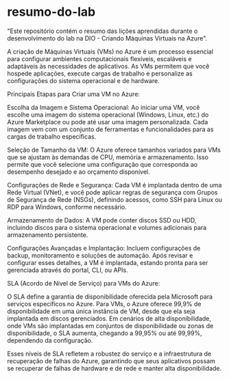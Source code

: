 # resumo-do-lab
 "Este repositório contém o resumo das lições aprendidas durante o desenvolvimento do lab na DIO - Criando Máquinas Virtuais na Azure".

A criação de Máquinas Virtuais (VMs) no Azure é um processo essencial para configurar ambientes computacionais flexíveis, escaláveis e adaptáveis às necessidades de aplicativos. As VMs permitem que você hospede aplicações, execute cargas de trabalho e personalize as configurações do sistema operacional e de hardware.

Principais Etapas para Criar uma VM no Azure:

Escolha da Imagem e Sistema Operacional: Ao iniciar uma VM, você escolhe uma imagem do sistema operacional (Windows, Linux, etc.) do Azure Marketplace ou pode até usar uma imagem personalizada. Cada imagem vem com um conjunto de ferramentas e funcionalidades para as cargas de trabalho específicas.

Seleção de Tamanho da VM: O Azure oferece tamanhos variados para VMs que se ajustam às demandas de CPU, memória e armazenamento. Isso permite que você selecione uma configuração que corresponda ao desempenho desejado e ao orçamento disponível.

Configurações de Rede e Segurança: Cada VM é implantada dentro de uma Rede Virtual (VNet), e você pode aplicar regras de segurança com Grupos de Segurança de Rede (NSGs), definindo acessos, como SSH para Linux ou RDP para Windows, conforme necessário.

Armazenamento de Dados: A VM pode conter discos SSD ou HDD, incluindo discos para o sistema operacional e volumes adicionais para armazenamento persistente.

Configurações Avançadas e Implantação: Incluem configurações de backup, monitoramento e soluções de automação. Após revisar e configurar esses detalhes, a VM é implantada, estando pronta para ser gerenciada através do portal, CLI, ou APIs.

SLA (Acordo de Nível de Serviço) para VMs do Azure:

O SLA define a garantia de disponibilidade oferecida pela Microsoft para serviços específicos no Azure. Para VMs, o Azure oferece 99,9% de disponibilidade em uma única instância de VM, desde que ela seja implantada em discos gerenciados. Em cenários de alta disponibilidade, onde VMs são implantadas em conjuntos de disponibilidade ou zonas de disponibilidade, o SLA aumenta, chegando a 99,95% ou até 99,99%, dependendo da configuração.

Esses níveis de SLA refletem a robustez do serviço e a infraestrutura de recuperação de falhas do Azure, garantindo que seus aplicativos possam se recuperar de falhas de hardware e de rede e manter alta disponibilidade.
